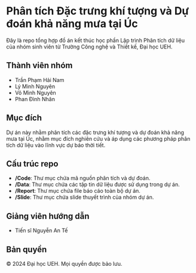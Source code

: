 # Phân tích Đặc trưng khí tượng và Dự đoán khả năng mưa tại Úc

Đây là repo tổng hợp đồ án kết thúc học phần Lập trình Phân tích dữ liệu của nhóm sinh viên từ Trường Công nghệ và Thiết kế, Đại học UEH.

## Thành viên nhóm

- Trần Phạm Hải Nam
- Lý Minh Nguyên
- Võ Minh Nguyên
- Phan Đình Nhân

## Mục đích

Dự án này nhằm phân tích các đặc trưng khí tượng và dự đoán khả năng mưa tại Úc, nhằm mục đích nghiên cứu và áp dụng các phương pháp phân tích dữ liệu vào lĩnh vực dự báo thời tiết.

## Cấu trúc repo

- **/Code**: Thư mục chứa mã nguồn phân tích và dự đoán.
- **/Data**: Thư mục chứa các tập tin dữ liệu được sử dụng trong dự án.
- **/Report**: Thư mục chứa file báo cáo toàn bộ dự án.
- **/Slide**: Thư mục chứa slide thuyết trình của nhóm dự án.


## Giảng viên hướng dẫn

- Tiến sĩ Nguyễn An Tế

## Bản quyền

© 2024 Đại học UEH. Mọi quyền được bảo lưu.
